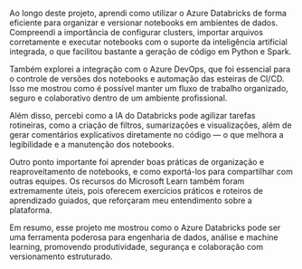Ao longo deste projeto, aprendi como utilizar o Azure Databricks de forma eficiente para organizar e versionar notebooks em ambientes de dados. Compreendi a importância de configurar clusters, importar arquivos corretamente e executar notebooks com o suporte da inteligência artificial integrada, o que facilitou bastante a geração de código em Python e Spark.

Também explorei a integração com o Azure DevOps, que foi essencial para o controle de versões dos notebooks e automação das esteiras de CI/CD. Isso me mostrou como é possível manter um fluxo de trabalho organizado, seguro e colaborativo dentro de um ambiente profissional.

Além disso, percebi como a IA do Databricks pode agilizar tarefas rotineiras, como a criação de filtros, sumarizações e visualizações, além de gerar comentários explicativos diretamente no código — o que melhora a legibilidade e a manutenção dos notebooks.

Outro ponto importante foi aprender boas práticas de organização e reaproveitamento de notebooks, e como exportá-los para compartilhar com outras equipes. Os recursos do Microsoft Learn também foram extremamente úteis, pois oferecem exercícios práticos e roteiros de aprendizado guiados, que reforçaram meu entendimento sobre a plataforma.

Em resumo, esse projeto me mostrou como o Azure Databricks pode ser uma ferramenta poderosa para engenharia de dados, análise e machine learning, promovendo produtividade, segurança e colaboração com versionamento estruturado.
